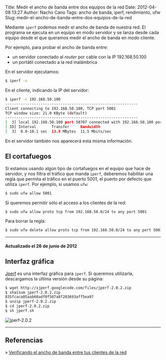Title: Medir el ancho de banda entre dos equipos de la red
Date: 2012-04-08 13:27
Author: Nacho Cano
Tags: ancho de banda, iperf, rendimiento, ufw
Slug: medir-el-ancho-de-banda-entre-dos-equipos-de-la-red

Mediante `iperf` podemos medir el ancho de banda de nuestra red. El
programa se ejecuta en un equipo en modo servidor y se lanza desde cada
equipo desde el que queramos medir el ancho de banda en modo cliente.

Por ejemplo, para probar el ancho de banda entre:

-   un servidor conectado al _router_ por cable con la IP 192.168.50.100
-   un portátil conectado a la red inalámbrica

En el servidor ejecutamos:

```bash
$ iperf -s
```

En el cliente, indicando la IP del servidor:

```bash
$ iperf -c 192.168.50.100
------------------------------------------------------------
Client connecting to 192.168.50.100, TCP port 5001
TCP window size: 21.0 KByte (default)
------------------------------------------------------------
[  3] local 192.168.50.100 port 58707 connected with 192.168.50.100 port 5001
[ ID] Interval       Transfer     Bandwidth
[  3]  0.0-10.1 sec  13.9 MBytes  11.5 Mbits/sec
```

En el servidor también nos aparecerá esta misma información.

El cortafuegos
--------------

Si estamos usando algún tipo de cortafuegos en el equipo que hace de
servidor, y nos filtra el tráfico que manda `iperf`, deberemos habilitar
una regla que permita el tráfico en el puerto 5001, el puerto por
defecto que utiliza `iperf`. Por ejemplo, si usamos `ufw`:

```bash
$ sudo ufw allow 5001
```

Si queremos permitir sólo el acceso a los clientes de la red:

```bash
$ sudo ufw allow proto tcp from 192.168.50.0/24 to any port 5001
```

Para borrar la regla:

```bash
$ sudo ufw delete allow proto tcp from 192.168.50.0/24 to any port 5001
```

* * * * *

#### Actualizado el 26 de junio de 2012

Interfaz gráfica
----------------

[Jperf][] es una interfaz gráfica para `iperf`. Si queremos utilizarla,
descargamos la última versión desde su página:

```bash
$ wget http://xjperf.googlecode.com/files/jperf-2.0.2.zip
$ sha1sum jperf-2.0.2.zip
835fcaca05aab60adf0f507a8f203693aff5ea97
$ unzip jperf-2.0.2.zip
$ cd jperf-2.0.2.zip
$ sh jperf.sh
```

![jperf-2.0.2]({static}/images/jperf-2.0.2-300x216.png)

* * * * *

Referencias
-----------

» [Verificando el ancho de banda entre tus clientes de la red][]

  [Jperf]: http://code.google.com/p/xjperf/
    "Jperf"
  [Verificando el ancho de banda entre tus clientes de la red]: http://www.linuxparatodos.net/web/comunidad/noticias-y-blogs/-/blogs/verificando-el-ancho-de-banda-entre-tus-clientes-de-la-red
    "Verificando el ancho de banda entre tus clientes de la red"
